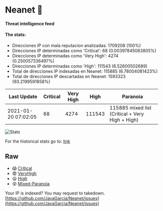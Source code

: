 # Neanet :hocho:
#### Threat intelligence feed
#### The stats:

- Direcciones IP con mala reputacion analizadas: 1709208 (100%)
- Direcciones IP determinadas como 'Critical':  68 (0.00397845083805%)
- Direcciones IP determinadas como 'Very High':  4274 (0.250057336497%)
- Direcciones IP determinadas como 'High':  111543 (6.52600502689)
- Total de direcciones IP indexadas en Neanet:  115885 (6.78004081423%)
- Total de direcciones IP descartadas en Neanet:  1593323 (93.2199591858%)

| Last Update | Critical | Very High | High | Paranoia |
| --- | --- | --- | --- | --- |
| 2021-01-20 07:02:05 | 68 | 4274 | 111543 | 115885 mixed list (Critical + Very High + High)|

![Stats](https://docs.google.com/spreadsheets/d/e/2PACX-1vSnaNMIXVabIpDJjufMlzH7poXnshF3mgd8Is1g9ytUEzVsP5my4Trn8f-xkoLLQ38xpL3HtmUexLo6/pubchart?oid=501124687&format=image)

For the historical stats go to: [link](/stats.csv)
## Raw
- :scream: [Critical](https://raw.githubusercontent.com/JavaGarcia/Neanet/master/blacklists/neanet_critical.txt)
- :fearful: [VeryHigh](https://raw.githubusercontent.com/JavaGarcia/Neanet/master/blacklists/neanet_veryHigh.txtt)
- :frowning: [High](https://raw.githubusercontent.com/JavaGarcia/Neanet/master/blacklists/neanet_high.txt)
- :dizzy_face: [Mixed-Paranoia](https://raw.githubusercontent.com/JavaGarcia/Neanet/master/blacklists/neanet_all.txt)


Your IP is indexed? You may request to takedown. [https://github.com/JavaGarcia/Neanet/issues](https://github.com/JavaGarcia/Neanet/issues)












































































































































































































































































































































































































































































































































































































































































































































































































































































































































































































































































































































































































































































































































































































































































































































































































































































































































































































































































































































































































































































































































































































































































































































































































































































































































































































































































































































































































































































































































































































































































































































































































































































































































































































































































































































































































































































































































































